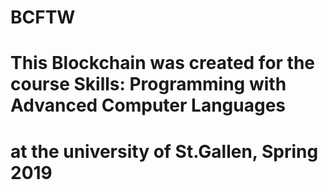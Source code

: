 # BCFTW
# This Blockchain was created for the course Skills: Programming with Advanced Computer Languages
# at the university of St.Gallen, Spring 2019
